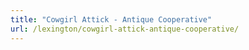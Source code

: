 ```yaml
---
title: "Cowgirl Attick - Antique Cooperative"
url: /lexington/cowgirl-attick-antique-cooperative/
---
```

